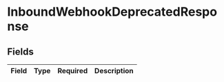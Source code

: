 # InboundWebhookDeprecatedResponse


## Fields

| Field       | Type        | Required    | Description |
| ----------- | ----------- | ----------- | ----------- |